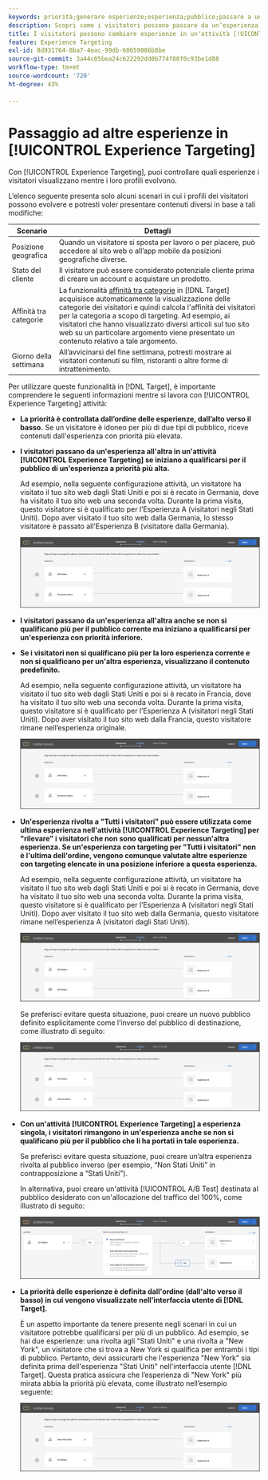 ```yaml
---
keywords: priorità;generare esperienze;esperienza;pubblico;passare a un’altra esperienza;compositore esperienza visivo
description: Scopri come i visitatori possono passare da un’esperienza all’altra in un’attività  [!DNL Adobe Target] [!UICONTROL Experience Targeting] (XT) mentre i loro profili evolvono.
title: I visitatori possono cambiare esperienze in un'attività [!UICONTROL Experience Targeting]?
feature: Experience Targeting
exl-id: 8d931764-8ba7-4eac-99db-60659086b8be
source-git-commit: 3a44c05bea24c622292dd0b774f88f0c93be1d88
workflow-type: tm+mt
source-wordcount: '720'
ht-degree: 43%

---
```


# Passaggio ad altre esperienze in [!UICONTROL Experience Targeting]

Con [!UICONTROL Experience Targeting], puoi controllare quali esperienze i visitatori visualizzano mentre i loro profili evolvono.

L’elenco seguente presenta solo alcuni scenari in cui i profili dei visitatori possono evolvere e potresti voler presentare contenuti diversi in base a tali modifiche:

| Scenario | Dettagli |
|--- |--- |
| Posizione geografica | Quando un visitatore si sposta per lavoro o per piacere, può accedere al sito web o all’app mobile da posizioni geografiche diverse. |
| Stato del cliente | Il visitatore può essere considerato potenziale cliente prima di creare un account o acquistare un prodotto. |
| Affinità tra categorie | La funzionalità [affinità tra categorie](/help/main/c-target/c-visitor-profile/category-affinity.md) in [!DNL Target] acquisisce automaticamente la visualizzazione delle categorie dei visitatori e quindi calcola l&#39;affinità dei visitatori per la categoria a scopo di targeting. Ad esempio, ai visitatori che hanno visualizzato diversi articoli sul tuo sito web su un particolare argomento viene presentato un contenuto relativo a tale argomento. |
| Giorno della settimana | All’avvicinarsi del fine settimana, potresti mostrare ai visitatori contenuti su film, ristoranti o altre forme di intrattenimento. |

Per utilizzare queste funzionalità in [!DNL Target], è importante comprendere le seguenti informazioni mentre si lavora con [!UICONTROL Experience Targeting] attività:

* **La priorità è controllata dall’ordine delle esperienze, dall’alto verso il basso.** Se un visitatore è idoneo per più di due tipi di pubblico, riceve contenuti dall&#39;esperienza con priorità più elevata.
* **I visitatori passano da un&#39;esperienza all&#39;altra in un&#39;attività [!UICONTROL Experience Targeting] se iniziano a qualificarsi per il pubblico di un&#39;esperienza a priorità più alta.**

  Ad esempio, nella seguente configurazione attività, un visitatore ha visitato il tuo sito web dagli Stati Uniti e poi si è recato in Germania, dove ha visitato il tuo sito web una seconda volta. Durante la prima visita, questo visitatore si è qualificato per l’Esperienza A (visitatori negli Stati Uniti). Dopo aver visitato il tuo sito web dalla Germania, lo stesso visitatore è passato all’Esperienza B (visitatore dalla Germania).

  ![Priorità Stati Uniti > Germania](/help/main/c-activities/t-experience-target/t-xt-create/assets/xt_priority_us_germany-new.png)

* **I visitatori passano da un&#39;esperienza all&#39;altra anche se non si qualificano più per il pubblico corrente ma iniziano a qualificarsi per un&#39;esperienza con priorità inferiore.**
* **Se i visitatori non si qualificano più per la loro esperienza corrente e non si qualificano per un&#39;altra esperienza, visualizzano il contenuto predefinito.**

  Ad esempio, nella seguente configurazione attività, un visitatore ha visitato il tuo sito web dagli Stati Uniti e poi si è recato in Francia, dove ha visitato il tuo sito web una seconda volta. Durante la prima visita, questo visitatore si è qualificato per l’Esperienza A (visitatori negli Stati Uniti). Dopo aver visitato il tuo sito web dalla Francia, questo visitatore rimane nell’esperienza originale.

  ![Priorità Stati Uniti > Germania](/help/main/c-activities/t-experience-target/t-xt-create/assets/xt_priority_us_germany-new.png)

* **Un&#39;esperienza rivolta a &quot;Tutti i visitatori&quot; può essere utilizzata come ultima esperienza nell&#39;attività [!UICONTROL Experience Targeting] per &quot;rilevare&quot; i visitatori che non sono qualificati per nessun&#39;altra esperienza. Se un&#39;esperienza con targeting per &quot;Tutti i visitatori&quot; non è l&#39;ultima dell&#39;ordine, vengono comunque valutate altre esperienze con targeting elencate in una posizione inferiore a questa esperienza.**

  Ad esempio, nella seguente configurazione attività, un visitatore ha visitato il tuo sito web dagli Stati Uniti e poi si è recato in Germania, dove ha visitato il tuo sito web una seconda volta. Durante la prima visita, questo visitatore si è qualificato per l’Esperienza A (visitatori negli Stati Uniti). Dopo aver visitato il tuo sito web dalla Germania, questo visitatore rimane nell’esperienza A (visitatori dagli Stati Uniti).

  ![Priorità Stati Uniti > Tutti i visitatori](/help/main/c-activities/t-experience-target/t-xt-create/assets/xt_priority_us_all_visitors-new.png)

  Se preferisci evitare questa situazione, puoi creare un nuovo pubblico definito esplicitamente come l’inverso del pubblico di destinazione, come illustrato di seguito:

  ![Priorità Stati Uniti > Non Stati Uniti](/help/main/c-activities/t-experience-target/t-xt-create/assets/xt_priority_us_not_us-new.png)

* **Con un&#39;attività [!UICONTROL Experience Targeting] a esperienza singola, i visitatori rimangono in un&#39;esperienza anche se non si qualificano più per il pubblico che li ha portati in tale esperienza.**

  Se preferisci evitare questa situazione, puoi creare un’altra esperienza rivolta al pubblico inverso (per esempio, “Non Stati Uniti” in contrapposizione a “Stati Uniti”).

  In alternativa, puoi creare un&#39;attività [!UICONTROL A/B Test] destinata al pubblico desiderato con un&#39;allocazione del traffico del 100%, come illustrato di seguito:

  ![Priorità una esperienza](/help/main/c-activities/t-experience-target/t-xt-create/assets/xt_priority_one_experience-new.png)

* **La priorità delle esperienze è definita dall&#39;ordine (dall&#39;alto verso il basso) in cui vengono visualizzate nell&#39;interfaccia utente di [!DNL Target].**

  È un aspetto importante da tenere presente negli scenari in cui un visitatore potrebbe qualificarsi per più di un pubblico. Ad esempio, se hai due esperienze: una rivolta agli &quot;Stati Uniti&quot; e una rivolta a &quot;New York&quot;, un visitatore che si trova a New York si qualifica per entrambi i tipi di pubblico. Pertanto, devi assicurarti che l&#39;esperienza &quot;New York&quot; sia definita prima dell&#39;esperienza &quot;Stati Uniti&quot; nell&#39;interfaccia utente [!DNL Target]. Questa pratica assicura che l’esperienza di &quot;New York&quot; più mirata abbia la priorità più elevata, come illustrato nell’esempio seguente:

  ![Priorità New York > Stati Uniti](/help/main/c-activities/t-experience-target/t-xt-create/assets/xt_priority_ny_us-new.png)
